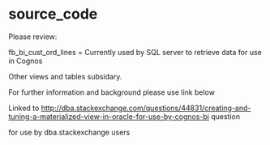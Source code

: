 source_code
===========

Please review:

fb_bi_cust_ord_lines = Currently used by SQL server to retrieve data for use in Cognos

Other views and tables subsidary.

For further information and background please use link below

Linked to http://dba.stackexchange.com/questions/44831/creating-and-tuning-a-materialized-view-in-oracle-for-use-by-cognos-bi question

for use by dba.stackexchange users
